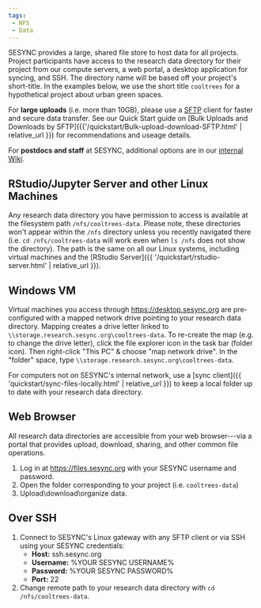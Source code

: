 ```yaml
---
tags:
 - NFS
 - Data
---
```


SESYNC provides a large, shared file store to host data for all projects.
Project participants have access to the research data directory for their
project from our compute servers, a web portal, a desktop application for
syncing, and SSH. The directory name will be based off your project's short-title.
In the examples below, we use the short title `cooltrees` for a hypothetical
project about urban green spaces.

For **large uploads** (i.e. more than 10GB), please use a
[SFTP](https://en.wikipedia.org/wiki/SSH_File_Transfer_Protocol) client for
faster and secure data transfer. See our Quick Start guide on [Bulk Uploads and
Downloads by SFTP]({{'/quickstart/Bulk-upload-download-SFTP.html' | relative_url }})
for recommendations and useage details.

For **postdocs and staff** at SESYNC, additional options are in our [internal Wiki](https://base.sesync.org).

## RStudio/Jupyter Server and other Linux Machines

Any research data directory you have permission to access is available at the
filesystem path `/nfs/cooltrees-data`. Please note, these directories won't
appear within the `/nfs` directory unless you recently navigated there (i.e. `cd
/nfs/cooltrees-data` will work even when `ls /nfs` does not show the directory). The path is the same on all our
Linux systems, including virtual machines and the [RStudio Server]({{
'/quickstart/rstudio-server.html' | relative_url }}).

## Windows VM

Virtual machines you access through <https://desktop.sesync.org> are pre-configured with
a mapped network drive pointing to your research data directory. Mapping creates a drive letter linked to `\\storage.research.sesync.org\cooltrees-data`. To re-create the map (e.g. to change the drive letter), click the file explorer icon in the task bar (folder icon). Then right-click "This PC" & choose "map network drive". In the "folder"
space, type `\\storage.research.sesync.org\cooltrees-data`.

For computers not on SESYNC's internal network, use a [sync
client]({{ 'quickstart/sync-files-locally.html' | relative_url }}) to keep a local folder
up to date with your research data directory.

## Web Browser

All research data directories are accessible from your web browser---via a portal
that provides upload, download, sharing, and other common file operations.

1. Log in at <https://files.sesync.org> with your SESYNC username and password.
2. Open the folder corresponding to your project (i.e. `cooltrees-data`)
3. Upload\download\organize data.

## Over SSH

1. Connect to SESYNC's Linux gateway with any SFTP client or via SSH using your SESYNC credentials:
   - **Host:** ssh.sesync.org
   - **Username:** %YOUR SESYNC USERNAME%
   - **Password:** %YOUR SESYNC PASSWORD%
   - **Port:** 22
2. Change remote path to your research data directory with `cd /nfs/cooltrees-data`.

